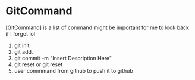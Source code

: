 # GitCommand
[GitCommand] is a list of command might be important for me to look back if I forgot lol

1) git init
2) git add.
3) git commit -m "Insert Description Here"
4) git reset or git reset <file> 
5) user commmand from github to push it to github
